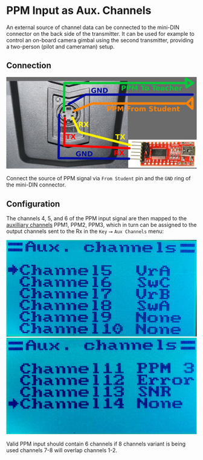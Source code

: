 # PPM Input as Aux. Channels #

An external source of channel data can be connected to the mini-DIN connector
on the back side of the transmitter. It can be used for example to control
an on-board camera gimbal using the second transmitter, providing
a two-person (pilot and cameraman) setup.

## Connection ##

![Teacher/Student](fs-i6-minidin.jpg)

Connect the source of PPM signal via `From Student` pin and the `GND` ring
of the mini-DIN connector.

## Configuration ##

The channels 4, 5, and 6 of the PPM input signal are then mapped to the
[auxilliary channels](14-channels) PPM1, PPM2, PPM3, which in turn can be
assigned to the output channels sent to the Rx in the
`Key` ⭢ `Aux Channels` menu:

![AUX Channels 1](aux-channels-1.jpg)
![AUX Channels 2](aux-channels-2.jpg)

Valid PPM input should contain 6 channels if 8 channels variant is being used channels 7-8 will overlap channels 1-2.

